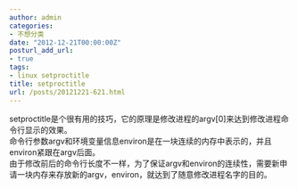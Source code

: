 ```yaml
---
author: admin
categories:
- 不想分类
date: "2012-12-21T00:00:00Z"
posturl_add_url:
- true
tags:
- linux setproctitle
title: setproctitle
url: /posts/20121221-621.html
---
```

setproctitle是个很有用的技巧，它的原理是修改进程的argv[0]来达到修改进程命令行显示的效果。  
命令行参数argv和环境变量信息environ是在一块连续的内存中表示的，并且environ紧跟在argv后面。  
由于修改前后的命令行长度不一样，为了保证argv和environ的连续性，需要新申请一块内存来存放新的argv，environ，就达到了随意修改进程名字的目的。